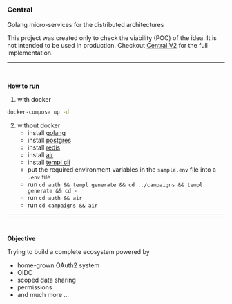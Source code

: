 ### Central

Golang micro-services for the distributed architectures

This project was created only to check the viability (POC) of the idea. It is not intended to be used in production. Checkout [Central V2](https://github.com/m3rashid/central-v2) for the full implementation.

---

<br />

**How to run**

1. with docker

```bash
docker-compose up -d
```

2. without docker
   - install [golang](https://golang.org/doc/install)
   - install [postgres](https://www.postgresql.org/download/)
   - install [redis](https://redis.io/download)
   - install [air](github.com/cosmtrek/air@latest)
   - install [templ cli](github.com/a-h/templ/cmd/templ@latest)
   - put the required environment variables in the `sample.env` file into a `.env` file
   - run `cd auth && templ generate && cd ../campaigns && templ generate && cd -`
   - run `cd auth && air`
   - run `cd campaigns && air`

---

<br />

**Objective**

Trying to build a complete ecosystem powered by

- home-grown OAuth2 system
- OIDC
- scoped data sharing
- permissions
- and much more ...
